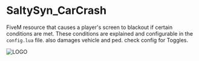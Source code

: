 # SaltySyn_CarCrash
FiveM resource that causes a player's screen to blackout if certain conditions are met. These conditions are explained and configurable in the `config.lua` file.
also damages vehicle and ped. check config for Toggles. 

![LOGO](https://forum.cfx.re/uploads/default/original/4X/9/f/a/9fa2669e6263ed93b959c6f6b8c2ca29496b2286.jpeg)
